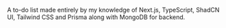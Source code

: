 A to-do list made entirely by my knowledge of Next.js, TypeScript, ShadCN UI, Tailwind CSS and Prisma along with MongoDB for backend.
